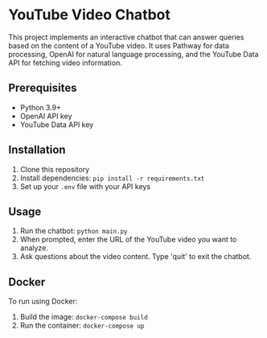 # YouTube Video Chatbot

This project implements an interactive chatbot that can answer queries based on the content of a YouTube video. It uses Pathway for data processing, OpenAI for natural language processing, and the YouTube Data API for fetching video information.

## Prerequisites

- Python 3.9+
- OpenAI API key
- YouTube Data API key

## Installation

1. Clone this repository
2. Install dependencies: `pip install -r requirements.txt`
3. Set up your `.env` file with your API keys

## Usage

1. Run the chatbot: `python main.py`
2. When prompted, enter the URL of the YouTube video you want to analyze.
3. Ask questions about the video content. Type 'quit' to exit the chatbot.

## Docker

To run using Docker:

1. Build the image: `docker-compose build`
2. Run the container: `docker-compose up`
